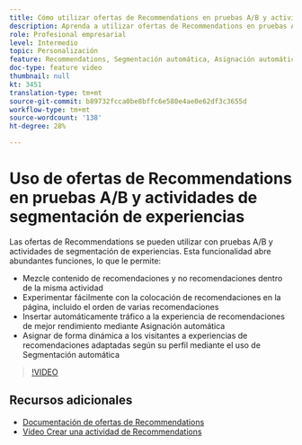 ```yaml
---
title: Cómo utilizar ofertas de Recommendations en pruebas A/B y actividades de segmentación de experiencias
description: Aprenda a utilizar ofertas de Recommendations en pruebas A/B y actividades de segmentación de experiencias en Adobe Target.
role: Profesional empresarial
level: Intermedio
topic: Personalización
feature: Recommendations, Segmentación automática, Asignación automática
doc-type: feature video
thumbnail: null
kt: 3451
translation-type: tm+mt
source-git-commit: b89732fcca0be8bffc6e580e4ae0e62df3c3655d
workflow-type: tm+mt
source-wordcount: '138'
ht-degree: 28%

---
```



# Uso de ofertas de Recommendations en pruebas A/B y actividades de segmentación de experiencias

Las ofertas de Recommendations se pueden utilizar con pruebas A/B y actividades de segmentación de experiencias. Esta funcionalidad abre abundantes funciones, lo que le permite:

* Mezcle contenido de recomendaciones y no recomendaciones dentro de la misma actividad
* Experimentar fácilmente con la colocación de recomendaciones en la página, incluido el orden de varias recomendaciones
* Insertar automáticamente tráfico a la experiencia de recomendaciones de mejor rendimiento mediante Asignación automática
* Asignar de forma dinámica a los visitantes a experiencias de recomendaciones adaptadas según su perfil mediante el uso de Segmentación automática

>[!VIDEO](https://video.tv.adobe.com/v/28878?quality=12)

## Recursos adicionales

* [Documentación de ofertas de Recommendations](https://docs.adobe.com/content/help/en/target/using/recommendations/recommendations-as-an-offer.html)
* [Vídeo Crear una actividad de Recommendations](create-a-recommendations-activity.md)
